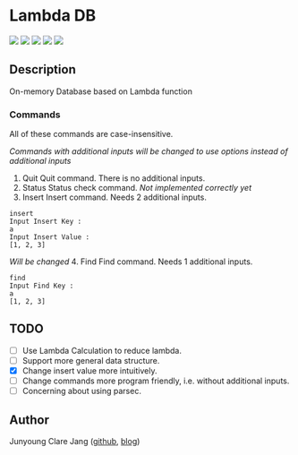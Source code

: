 # Lambda DB #

![](https://img.shields.io/badge/Haskell-lts--5.18-lightgrey.svg?style=plastic)
![](https://img.shields.io/badge/stack->1.1-blue.svg?style=plastic)
![](https://img.shields.io/badge/version-0.0.0.4-green.svg?style=plastic)
![](https://img.shields.io/badge/status-alpha-orange.svg?style=plastic)
![](https://img.shields.io/badge/build-success-green.svg?style=plastic)

## Description ##

On-memory Database based on Lambda function

### Commands ###

All of these commands are case-insensitive.

*Commands with additional inputs will be changed to use options instead of additional inputs*

1. Quit
   Quit command.
   There is no additional inputs.
2. Status
   Status check command.
   *Not implemented correctly yet*
3. Insert
   Insert command.
   Needs 2 additional inputs.

```
insert
Input Insert Key :
a
Input Insert Value :
[1, 2, 3]
```

   *Will be changed*
4. Find
   Find command.
   Needs 1 additional inputs.
   
```
find
Input Find Key :
a
[1, 2, 3]
```

## TODO ##

- [ ] Use Lambda Calculation to reduce lambda.
- [ ] Support more general data structure.
- [x] Change insert value more intuitively.
- [ ] Change commands more program friendly, i.e. without additional inputs.
- [ ] Concerning about using parsec.

## Author ##
Junyoung Clare Jang ([github](https://github.com/ailrun), [blog](https://ailrun.github.io))
